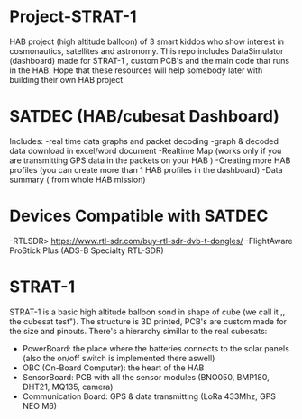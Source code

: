 # Project-STRAT-1
HAB project (high altitude balloon) of 3 smart kiddos who show interest in cosmonautics, satellites and astronomy.
This repo includes DataSimulator (dashboard) made for STRAT-1 , custom PCB's and the main code that runs in the HAB.
Hope that these resources will help somebody later with building their own HAB project

# SATDEC (HAB/cubesat Dashboard)
Includes:
 -real time data graphs and packet decoding
 -graph & decoded data download in excel/word document
 -Realtime Map (works only if you are transmitting GPS data in the packets on your HAB )
 -Creating more HAB profiles (you can create more than 1 HAB profiles in the dashboard)
 -Data summary ( from whole HAB mission)

# Devices Compatible with SATDEC
 -RTLSDR> https://www.rtl-sdr.com/buy-rtl-sdr-dvb-t-dongles/
 -FlightAware ProStick Plus (ADS-B Specialty RTL-SDR)

# STRAT-1
STRAT-1 is a basic high altitude balloon sond in shape of cube (we call it ,, the cubesat test"). The structure is 3D printed, PCB's are custom made for the size and pinouts. There's a hierarchy simillar to the real cubesats:
 - PowerBoard: the place where the batteries connects to the solar panels (also the on/off switch is implemented there aswell)
 - OBC (On-Board Computer): the heart of the HAB
 - SensorBoard: PCB with all the sensor modules (BNO050, BMP180, DHT21, MQ135, camera)
 - Communication Board: GPS & data transmitting (LoRa 433Mhz, GPS NEO M6)
 

